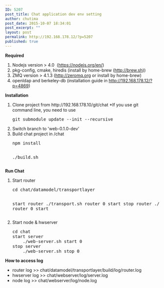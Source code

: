 ```yaml
---
ID: 5207
post_title: Chat application dev env setting
author: chutima
post_date: 2015-10-07 18:34:01
post_excerpt: ""
layout: post
permalink: http://192.168.178.12/?p=5207
published: true
---
```

<strong>Required</strong>
<ol>
	<li>Nodejs version &gt; 4.0  (<a href="https://nodejs.org/en/">https://nodejs.org/en/</a>)</li>
	<li>pkg-config, cmake, hiredis (install by home-brew (<a href="http://brew.sh">http://brew.sh</a>))</li>
	<li>ZMQ version &gt; 4.1.3 (<a href="http://zeromq.org">http://zeromq.org</a> or install by home-brew)</li>
	<li>openldap and berkeley-db (installation guide in <a href="http://192.168.178.12/?p=4869">http://192.168.178.12/?p=4869</a>)</li>
</ol>
<strong>Installation</strong>
<ol>
	<li>Clone project from http://192.168.178.10/git/chat
*If you use git command line, you need to use
<pre>git submodule update --init --recursive</pre>
</li>
	<li>Switch branch to 'web-0.1.0-dev'</li>
	<li>Build chat project in /chat
<pre>npm install

./build.sh</pre>
</li>
</ol>
<strong>Run Chat</strong>
<ol>
	<li>Start router
<pre>cd chat/datamodel/transportlayer

start router
    ./transport.sh router 0 start
stop router
    ./transport.sh router 0 start</pre>
</li>
	<li>Start node &amp; hwserver
<pre>cd chat
start server
    ./web-server.sh start 0
stop server
    ./web-server.sh stop 0</pre>
</li>
</ol>
<strong>How to access log</strong>
<ul>
	<li>router log &gt;&gt; chat/datamodel/transportlayer/build/log/router.log</li>
	<li>hwserver log &gt;&gt; chat/webserver/log/server.log</li>
	<li>node log &gt;&gt; chat/webserver/log/node.log</li>
</ul>
&nbsp;